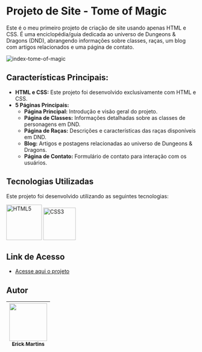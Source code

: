 # Projeto de Site - Tome of Magic

Este é o meu primeiro projeto de criação de site usando apenas HTML e CSS. É uma enciclopédia/guia dedicada ao universo de Dungeons & Dragons (DND), abrangendo informações sobre classes, raças, um blog com artigos relacionados e uma página de contato.

![index-tome-of-magic](https://github.com/Erick-A-Martins/projeto-site/assets/133722100/23918550-b080-4e4b-a3f3-9f7ce6e5f883)

## Características Principais:

- **HTML e CSS:** Este projeto foi desenvolvido exclusivamente com HTML e CSS.
- **5 Páginas Principais:**
  - **Página Principal:** Introdução e visão geral do projeto.
  - **Página de Classes:** Informações detalhadas sobre as classes de personagens em DND.
  - **Página de Raças:** Descrições e características das raças disponíveis em DND.
  - **Blog:** Artigos e postagens relacionadas ao universo de Dungeons & Dragons.
  - **Página de Contato:** Formulário de contato para interação com os usuários.

## Tecnologias Utilizadas

Este projeto foi desenvolvido utilizando as seguintes tecnologias:

<img src="https://img.shields.io/badge/-HTML5-E34F26?style=flat&logo=html5&logoColor=white" alt="HTML5" width="94px">
<img src="https://img.shields.io/badge/-CSS3-1572B6?style=flat&logo=css3&logoColor=white" alt="CSS3" width="86px">


## Link de Acesso
- [Acesse aqui o projeto](https://projeto-site-liart.vercel.app)

## Autor

| [<img loading="lazy" src="https://github.com/Erick-A-Martins/projeto-site/assets/133722100/a6f83ac9-dcb3-4142-9fa3-b5044dd15f3a" width=100><br><sub>Erick Martins</sub>](https://github.com/Erick-A-Martins/) |
| :---: |
